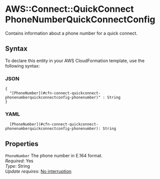 # AWS::Connect::QuickConnect PhoneNumberQuickConnectConfig<a name="aws-properties-connect-quickconnect-phonenumberquickconnectconfig"></a>

Contains information about a phone number for a quick connect\.

## Syntax<a name="aws-properties-connect-quickconnect-phonenumberquickconnectconfig-syntax"></a>

To declare this entity in your AWS CloudFormation template, use the following syntax:

### JSON<a name="aws-properties-connect-quickconnect-phonenumberquickconnectconfig-syntax.json"></a>

```
{
  "[PhoneNumber](#cfn-connect-quickconnect-phonenumberquickconnectconfig-phonenumber)" : String
}
```

### YAML<a name="aws-properties-connect-quickconnect-phonenumberquickconnectconfig-syntax.yaml"></a>

```
  [PhoneNumber](#cfn-connect-quickconnect-phonenumberquickconnectconfig-phonenumber): String
```

## Properties<a name="aws-properties-connect-quickconnect-phonenumberquickconnectconfig-properties"></a>

`PhoneNumber`  <a name="cfn-connect-quickconnect-phonenumberquickconnectconfig-phonenumber"></a>
The phone number in E\.164 format\.  
*Required*: Yes  
*Type*: String  
*Update requires*: [No interruption](https://docs.aws.amazon.com/AWSCloudFormation/latest/UserGuide/using-cfn-updating-stacks-update-behaviors.html#update-no-interrupt)